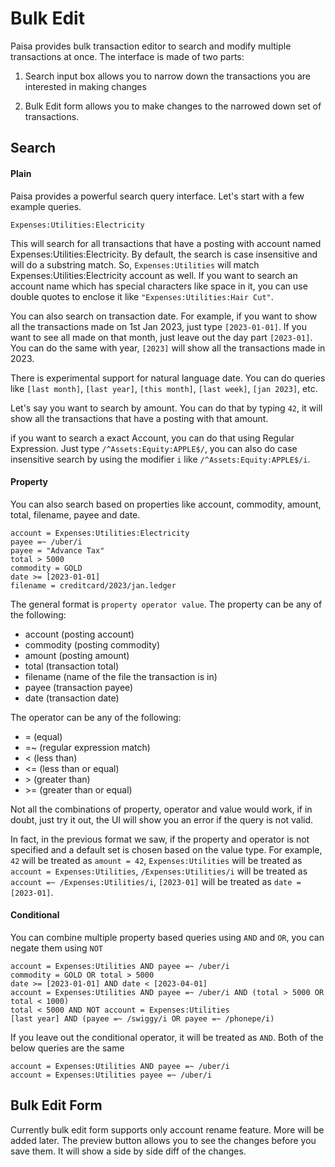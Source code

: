 # Bulk Edit

Paisa provides bulk transaction editor to search and modify multiple
transactions at once. The interface is made of two parts:

1) Search input box allows you to narrow down the transactions you are
interested in making changes

2) Bulk Edit form allows you to make changes to the narrowed down set
of transactions.

## Search

#### Plain

Paisa provides a powerful search query interface. Let's start with a
few example queries.

```
Expenses:Utilities:Electricity
```

This will search for all transactions that have a posting with account
named Expenses:Utilities:Electricity. By default, the search is case
insensitive and will do a substring match. So, `Expenses:Utilities`
will match Expenses:Utilities:Electricity account as well. If you want
to search an account name which has special characters like space in
it, you can use double quotes to enclose it like
`"Expenses:Utilities:Hair Cut"`.

You can also search on transaction date. For example, if you want to
show all the transactions made on 1st Jan 2023, just type
`[2023-01-01]`. If you want to see all made on that month, just leave
out the day part `[2023-01]`. You can do the same with year, `[2023]`
will show all the transactions made in 2023.

There is experimental support for natural language date. You can do
queries like `[last month]`, `[last year]`, `[this month]`, `[last
week]`, `[jan 2023]`, etc.

Let's say you want to search by amount. You can do that by typing
`42`, it will show all the transactions that have a posting with that
amount.

if you want to search a exact Account, you can do that using Regular
Expression. Just type `/^Assets:Equity:APPLE$/`, you can also do case
insensitive search by using the modifier `i` like
`/^Assets:Equity:APPLE$/i`.

#### Property

You can also search based on properties like account, commodity,
amount, total, filename, payee and date.

```
account = Expenses:Utilities:Electricity
payee =~ /uber/i
payee = "Advance Tax"
total > 5000
commodity = GOLD
date >= [2023-01-01]
filename = creditcard/2023/jan.ledger
```

The general format is `property operator value`. The property can be
any of the following:

- account (posting account)
- commodity (posting commodity)
- amount (posting amount)
- total (transaction total)
- filename (name of the file the transaction is in)
- payee (transaction payee)
- date (transaction date)

The operator can be any of the following:

- = (equal)
- =~ (regular expression match)
- < (less than)
- <= (less than or equal)
- \> (greater than)
- \>= (greater than or equal)

Not all the combinations of property, operator and value would work,
if in doubt, just try it out, the UI will show you an error if the
query is not valid.

In fact, in the previous format we saw, if the property and operator is
not specified and a default set is chosen based on the value type. For
example, `42` will be treated as `amount = 42`, `Expenses:Utilities`
will be treated as `account = Expenses:Utilities`,
`/Expenses:Utilities/i` will be treated as `account =~
/Expenses:Utilities/i`, `[2023-01]` will be treated as `date =
[2023-01]`.

#### Conditional

You can combine multiple property based queries using `AND` and `OR`,
you can negate them using `NOT`

```
account = Expenses:Utilities AND payee =~ /uber/i
commodity = GOLD OR total > 5000
date >= [2023-01-01] AND date < [2023-04-01]
account = Expenses:Utilities AND payee =~ /uber/i AND (total > 5000 OR total < 1000)
total < 5000 AND NOT account = Expenses:Utilities
[last year] AND (payee =~ /swiggy/i OR payee =~ /phonepe/i)
```

If you leave out the conditional operator, it will be treated as
`AND`. Both of the below queries are the same

```
account = Expenses:Utilities AND payee =~ /uber/i
account = Expenses:Utilities payee =~ /uber/i
```


## Bulk Edit Form

Currently bulk edit form supports only account rename feature. More
will be added later. The preview button allows you to see the changes
before you save them. It will show a side by side diff of the changes.
